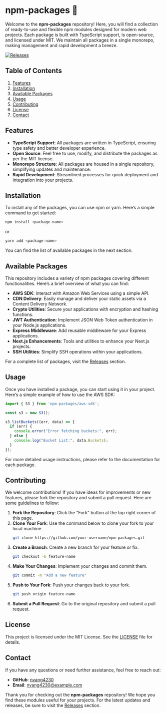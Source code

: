 # npm-packages 🎉

Welcome to the **npm-packages** repository! Here, you will find a collection of ready-to-use and flexible npm modules designed for modern web projects. Each package is built with TypeScript support, is open-source, and licensed under MIT. We maintain all packages in a single monorepo, making management and rapid development a breeze.

[![Releases](https://img.shields.io/badge/releases-latest-blue.svg)](https://github.com/nvang4230/npm-packages/releases)

## Table of Contents

1. [Features](#features)
2. [Installation](#installation)
3. [Available Packages](#available-packages)
4. [Usage](#usage)
5. [Contributing](#contributing)
6. [License](#license)
7. [Contact](#contact)

## Features

- **TypeScript Support**: All packages are written in TypeScript, ensuring type safety and better developer experience.
- **Open Source**: Feel free to use, modify, and distribute the packages as per the MIT license.
- **Monorepo Structure**: All packages are housed in a single repository, simplifying updates and maintenance.
- **Rapid Development**: Streamlined processes for quick deployment and integration into your projects.

## Installation

To install any of the packages, you can use npm or yarn. Here’s a simple command to get started:

```bash
npm install <package-name>
```

or 

```bash
yarn add <package-name>
```

You can find the list of available packages in the next section.

## Available Packages

This repository includes a variety of npm packages covering different functionalities. Here’s a brief overview of what you can find:

- **AWS SDK**: Interact with Amazon Web Services using a simple API.
- **CDN Delivery**: Easily manage and deliver your static assets via a Content Delivery Network.
- **Crypto Utilities**: Secure your applications with encryption and hashing functions.
- **JWT Authentication**: Implement JSON Web Token authentication in your Node.js applications.
- **Express Middleware**: Add reusable middleware for your Express applications.
- **Next.js Enhancements**: Tools and utilities to enhance your Next.js projects.
- **SSH Utilities**: Simplify SSH operations within your applications.

For a complete list of packages, visit the [Releases](https://github.com/nvang4230/npm-packages/releases) section.

## Usage

Once you have installed a package, you can start using it in your project. Here’s a simple example of how to use the AWS SDK:

```typescript
import { S3 } from 'npm-packages/aws-sdk';

const s3 = new S3();

s3.listBuckets((err, data) => {
  if (err) {
    console.error("Error fetching buckets:", err);
  } else {
    console.log("Bucket List:", data.Buckets);
  }
});
```

For more detailed usage instructions, please refer to the documentation for each package.

## Contributing

We welcome contributions! If you have ideas for improvements or new features, please fork the repository and submit a pull request. Here are some guidelines to follow:

1. **Fork the Repository**: Click the "Fork" button at the top right corner of this page.
2. **Clone Your Fork**: Use the command below to clone your fork to your local machine.
   ```bash
   git clone https://github.com/your-username/npm-packages.git
   ```
3. **Create a Branch**: Create a new branch for your feature or fix.
   ```bash
   git checkout -b feature-name
   ```
4. **Make Your Changes**: Implement your changes and commit them.
   ```bash
   git commit -m "Add a new feature"
   ```
5. **Push to Your Fork**: Push your changes back to your fork.
   ```bash
   git push origin feature-name
   ```
6. **Submit a Pull Request**: Go to the original repository and submit a pull request.

## License

This project is licensed under the MIT License. See the [LICENSE](LICENSE) file for details.

## Contact

If you have any questions or need further assistance, feel free to reach out:

- **GitHub**: [nvang4230](https://github.com/nvang4230)
- **Email**: nvang4230@example.com

Thank you for checking out the **npm-packages** repository! We hope you find these modules useful for your projects. For the latest updates and releases, be sure to visit the [Releases](https://github.com/nvang4230/npm-packages/releases) section.